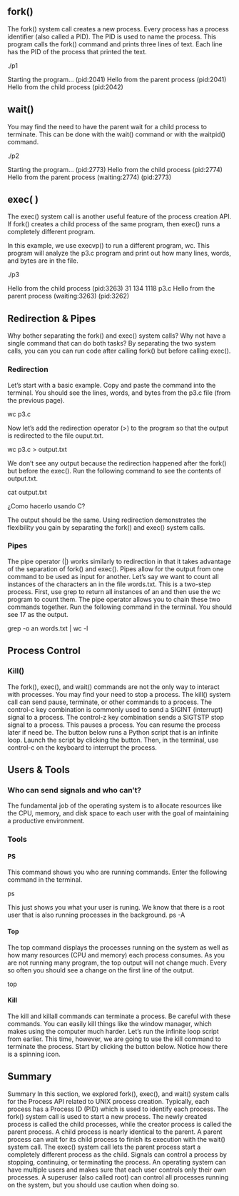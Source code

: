 

## fork()

The fork() system call creates a new process. Every process has a process identifier (also called a PID). The PID is used to name the process. This program calls the fork() command and prints three lines of text. Each line has the PID of the process that printed the text.

./p1

Starting the program... (pid:2041)
Hello from the parent process (pid:2041)
Hello from the child process (pid:2042)

## wait()

You may find the need to have the parent wait for a child process to terminate. This can be done with the wait() command or with the waitpid() command.

./p2

Starting the program... (pid:2773)
Hello from the child process (pid:2774)
Hello from the parent process (waiting:2774) (pid:2773)

## exec( )


The exec() system call is another useful feature of the process creation API. If fork() creates a child process of the same program, then exec() runs a completely different program.

In this example, we use execvp() to run a different program, wc. This program will analyze the p3.c program and print out how many lines, words, and bytes are in the file.

./p3

Hello from the child process (pid:3263)
  31  134 1118 p3.c
Hello from the parent process (waiting:3263) (pid:3262)

## Redirection & Pipes

Why bother separating the fork() and exec() system calls? Why not have a single command that can do both tasks? By separating the two system calls, you can you can run code after calling fork() but before calling exec().

### Redirection

Let’s start with a basic example. Copy and paste the command into the terminal. You should see the lines, words, and bytes from the p3.c file (from the previous page).

wc p3.c

Now let’s add the redirection operator (>) to the program so that the output is redirected to the file ouput.txt.

wc p3.c > output.txt

We don’t see any output because the redirection happened after the fork() but before the exec(). Run the following command to see the contents of output.txt.

cat output.txt

¿Como hacerlo usando C?

The output should be the same. Using redirection demonstrates the flexibility you gain by separating the fork() and exec() system calls.

### Pipes

The pipe operator (|) works similarly to redirection in that it takes advantage of the separation of fork() and exec(). Pipes allow for the output from one command to be used as input for another. Let’s say we want to count all instances of the characters an in the file words.txt. This is a two-step process. First, use grep to return all instances of an and then use the wc program to count them. The pipe operator allows you to chain these two commands together.
Run the following command in the terminal. You should see 17 as the output.

grep -o an words.txt | wc -l


## Process Control

### Kill()

The fork(), exec(), and wait() commands are not the only way to interact with processes. You may find your need to stop a process. The kill() system call can send pause, terminate, or other commands to a process. The control-c key combination is commonly used to send a SIGINT (interrupt) signal to a process. The control-z key combination sends a SIGTSTP stop signal to a process. This pauses a process. You can resume the process later if need be.
The button below runs a Python script that is an infinite loop. Launch the script by clicking the button. Then, in the terminal, use control-c on the keyboard to interrupt the process.


## Users & Tools

### Who can send signals and who can’t?

The fundamental job of the operating system is to allocate resources like the CPU, memory, and disk space to each user with the goal of maintaining a productive environment.

### Tools

#### PS

This command shows you who are running commands. Enter the following command in the terminal.


ps

This just shows you what your user is runing. We know that there is a root user that is also running processes in the background.
ps -A

#### Top

The top command displays the processes running on the system as well as how many resources (CPU and memory) each process consumes. As you are not running many program, the top output will not change much. Every so often you should see a change on the first line of the output.

top

#### Kill

The kill and killall commands can terminate a process. Be careful with these commands. You can easily kill things like the window manager, which makes using the computer much harder.
Let’s run the infinite loop script from earlier. This time, however, we are going to use the kill command to terminate the process. Start by clicking the button below. Notice how there is a spinning icon.

## Summary

Summary
In this section, we explored fork(), exec(), and wait() system calls for the Process API related to UNIX process creation.
Typically, each process has a Process ID (PID) which is used to identify each process.
The fork() system call is used to start a new process.
The newly created process is called the child processes, while the creator process is called the parent process. A child process is nearly identical to the parent.
A parent process can wait for its child process to finish its execution with the wait() system call.
The exec() system call lets the parent process start a completely different process as the child.
Signals can control a process by stopping, continuing, or terminating the process.
An operating system can have multiple users and makes sure that each user controls only their own processes.
A superuser (also called root) can control all processes running on the system, but you should use caution when doing so.

